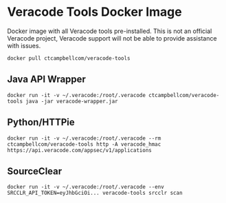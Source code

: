 # Veracode Tools Docker Image

Docker image with all Veracode tools pre-installed. This is not an official Veracode project, Veracode support will not be able to provide assistance with issues.

    docker pull ctcampbellcom/veracode-tools

## Java API Wrapper

    docker run -it -v ~/.veracode:/root/.veracode ctcampbellcom/veracode-tools java -jar veracode-wrapper.jar

## Python/HTTPie

    docker run -it -v ~/.veracode:/root/.veracode --rm ctcampbellcom/veracode-tools http -A veracode_hmac https://api.veracode.com/appsec/v1/applications

## SourceClear

    docker run -it -v ~/.veracode:/root/.veracode --env SRCCLR_API_TOKEN=eyJhbGciOi... veracode-tools srcclr scan
